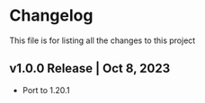 # Changelog
This file is for listing all the changes to this project

## v1.0.0 Release | Oct 8, 2023
- Port to 1.20.1